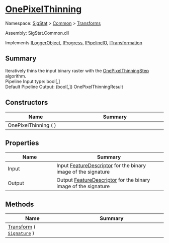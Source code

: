 # [OnePixelThinning](./OnePixelThinning.md)

Namespace: [SigStat]() > [Common](./../README.md) > [Transforms](./README.md)

Assembly: SigStat.Common.dll

Implements [ILoggerObject](./../ILoggerObject.md), [IProgress](./../Helpers/IProgress.md), [IPipelineIO](./../Pipeline/IPipelineIO.md), [ITransformation](./../ITransformation.md)

## Summary
Iteratively thins the input binary raster with the [OnePixelThinningStep](https://github.com/hargitomi97/sigstat/blob/master/docs/md/SigStat/Common/Algorithms/OnePixelThinningStep.md) algorithm.  <br>Pipeline Input type: bool[,] <br>Default Pipeline Output: (bool[,]) OnePixelThinningResult

## Constructors

| Name<span><div><a href="#"><img width=225></a></div></span> | Summary<div><a href="#"><img width=525></a></div> | 
| --- | --- | 
| OnePixelThinning (  ) |  | 


## Properties

| Name<span><div><a href="#"><img width=225></a></div></span> | Summary<div><a href="#"><img width=525></a></div> | 
| --- | --- | 
| Input | Input [FeatureDescriptor](https://github.com/hargitomi97/sigstat/blob/master/docs/md/SigStat/Common/FeatureDescriptor.md) for the binary image of the signature | 
| Output | Output [FeatureDescriptor](https://github.com/hargitomi97/sigstat/blob/master/docs/md/SigStat/Common/FeatureDescriptor.md) for the binary image of the signature | 


## Methods

| Name<span><div><a href="#"><img width=225></a></div></span> | Summary<div><a href="#"><img width=525></a></div> | 
| --- | --- | 
| [Transform](./Methods/OnePixelThinning--Transform.md) ( [`Signature`](./../Signature.md) ) |  | 


